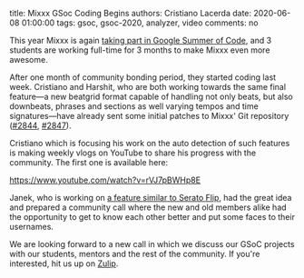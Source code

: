 title: Mixxx GSoc Coding Begins
authors: Cristiano Lacerda
date: 2020-06-08 01:00:00
tags: gsoc, gsoc-2020, analyzer, video
comments: no

This year Mixxx is again [taking part in Google Summer of Code]({filename}/news/2020-05-05-mixxx-gsoc-projects-2020.md), and 3 students are working full-time for 3 months to make Mixxx even more awesome.

After one month of community bonding period, they started coding last week. Cristiano and Harshit, who are both working towards the same final feature—a new beatgrid format capable of handling not only beats, but also downbeats, phrases and sections as well varying tempos and time signatures—have already sent some initial patches to Mixxx' Git repository ([#2844](https://github.com/mixxxdj/mixxx/pull/2844), [#2847](https://github.com/mixxxdj/mixxx/pull/2847)).

Cristiano which is focusing his work on the auto detection of such features is making weekly vlogs on YouTube to share his progress with the community. The first one is available here:

https://www.youtube.com/watch?v=rVJ7pBWHp8E

Janek, who is working on [a feature similar to Serato Flip](https://www.mixxx.org/wiki/doku.php/mixxx_macros), had the great idea and prepared a community call where the new and old members alike had the opportunity to get to know each other better and put some faces to their usernames.

We are looking forward to a new call in which we discuss our GSoC projects with our students, mentors and the rest of the community.
If you're interested, hit us up on [Zulip](https://mixxx.zulipchat.com/).
